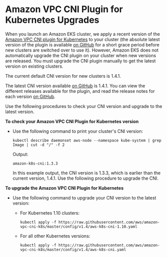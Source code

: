 # Amazon VPC CNI Plugin for Kubernetes Upgrades<a name="cni-upgrades"></a>

When you launch an Amazon EKS cluster, we apply a recent version of the [Amazon VPC CNI plugin for Kubernetes](https://github.com/aws/amazon-vpc-cni-k8s) to your cluster \(the absolute latest version of the plugin is available [on GitHub](https://github.com/aws/amazon-vpc-cni-k8s/releases) for a short grace period before new clusters are switched over to use it\)\. However, Amazon EKS does not automatically upgrade the CNI plugin on your cluster when new versions are released\. You must upgrade the CNI plugin manually to get the latest version on existing clusters\.

The current default CNI version for new clusters is 1\.4\.1\.

The latest CNI version available [on GitHub](https://github.com/aws/amazon-vpc-cni-k8s/releases) is 1\.4\.1\. You can view the different releases available for the plugin, and read the release notes for each version [on GitHub](https://github.com/aws/amazon-vpc-cni-k8s/releases)\.

Use the following procedures to check your CNI version and upgrade to the latest version\.

**To check your Amazon VPC CNI Plugin for Kubernetes version**
+ Use the following command to print your cluster's CNI version:

  ```
  kubectl describe daemonset aws-node --namespace kube-system | grep Image | cut -d "/" -f 2
  ```

  Output:

  ```
  amazon-k8s-cni:1.3.3
  ```

  In this example output, the CNI version is 1\.3\.3, which is earlier than the current version, 1\.4\.1\. Use the following procedure to upgrade the CNI\.

**To upgrade the Amazon VPC CNI Plugin for Kubernetes**
+ Use the following command to upgrade your CNI version to the latest version:
  + For Kubernetes 1\.10 clusters:

    ```
    kubectl apply -f https://raw.githubusercontent.com/aws/amazon-vpc-cni-k8s/master/config/v1.4/aws-k8s-cni-1.10.yaml
    ```
  + For all other Kubernetes versions:

    ```
    kubectl apply -f https://raw.githubusercontent.com/aws/amazon-vpc-cni-k8s/master/config/v1.4/aws-k8s-cni.yaml
    ```